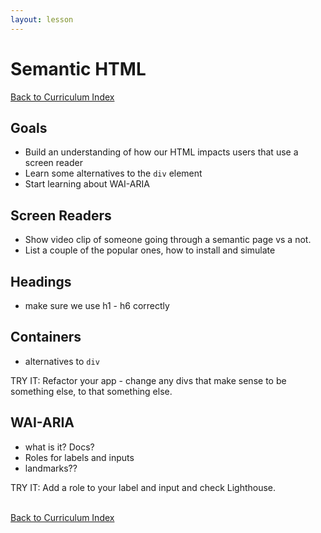 ```yaml
---
layout: lesson
---
```


# Semantic HTML

<a href="../">Back to Curriculum Index</a>

## Goals

- Build an understanding of how our HTML impacts users that use a screen reader
- Learn some alternatives to the `div` element
- Start learning about WAI-ARIA

## Screen Readers

- Show video clip of someone going through a semantic page vs a not.
- List a couple of the popular ones, how to install and simulate

## Headings

- make sure we use h1 - h6 correctly

## Containers

- alternatives to `div`

TRY IT: Refactor your app - change any divs that make sense to be something else, to that something else.

## WAI-ARIA

- what is it? Docs?
- Roles for labels and inputs
- landmarks??

TRY IT: Add a role to your label and input and check Lighthouse.

<br>
<a href="../">Back to Curriculum Index</a>
